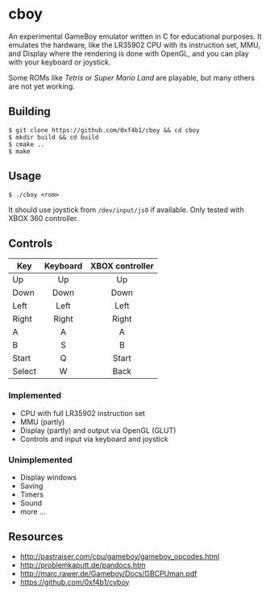 # cboy

An experimental GameBoy emulator written in C for educational purposes. It emulates the hardware, like the LR35902 CPU with its instruction set, MMU, and Display where the rendering is done with OpenGL, and you can play with your keyboard or joystick.

Some ROMs like _Tetris_ or _Super Mario Land_ are playable, but many others are not yet working.

## Building

	$ git clone https://github.com/0xf4b1/cboy && cd cboy
	$ mkdir build && cd build
	$ cmake ..
	$ make

## Usage

	$ ./cboy <rom>

It should use joystick from `/dev/input/js0` if available. Only tested with XBOX 360 controller.

## Controls

| Key   | Keyboard    | XBOX controller |
|-------|:-----------:|:---------------:|
|Up     | Up          | Up              |
|Down   | Down        | Down            |
|Left   | Left        | Left            |
|Right  | Right       | Right           |
|A      | A           | A               |
|B      | S           | B               |
|Start  | Q           | Start           |
|Select | W           | Back            |

### Implemented

- CPU with full LR35902 instruction set
- MMU (partly)
- Display (partly) and output via OpenGL (GLUT)
- Controls and input via keyboard and joystick

### Unimplemented

- Display windows
- Saving
- Timers
- Sound
- more ...

## Resources

- http://pastraiser.com/cpu/gameboy/gameboy_opcodes.html
- http://problemkaputt.de/pandocs.htm
- http://marc.rawer.de/Gameboy/Docs/GBCPUman.pdf
- https://github.com/0xf4b1/cyboy
